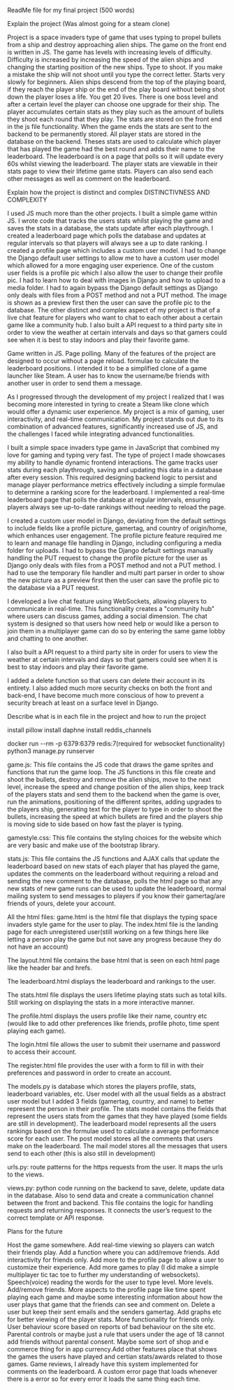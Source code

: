 ReadMe file for my final project (500 words)

Explain the project (Was almost going for a steam clone)


Project is a space invaders type of game that uses typing to propel bullets from a ship and destroy approaching alien ships.
The game on the front end is written in JS. The game has levels with increasing levels of difficulty. Difficulty is increased by increasing the speed of the alien ships and changing the starting position of the new ships.
Type to shoot. If you make a mistake the ship will not shoot until you type the correct letter. Starts very slowly for beginners.
Alien ships descend from the top of the playing board, if they reach the player ship or the end of the play board without being shot down the player loses a life. You get 20 lives.
There is one boss level and after a certain level the player can choose one upgrade for their ship.
The player accumulates certain stats as they play such as the amount of bullets they shoot each round that they play. The stats are stored on the front end in the js file functionality. When the game ends the stats are sent to the backend to be permanently stored.
All player stats are stored in the database on the backend. Theses stats are used to calculate which player that has played the game had the best round and adds their name to the leaderboard.
The leaderboard is on a page that polls so it will update every 60s whilst viewing the leaderboard.
The player stats are viewable in their stats page to view their lifetime game stats.
Players can also send each other messages as well as comment on the leaderboard.


Explain how the project is distinct and complex
DISTINCTIVNESS AND COMPLEXITY 

I used JS much more than the other projects. I built a simple game within JS. I wrote code that tracks the users stats whilst playing the game and saves the stats in a database, the stats update after each playthrough. I created a leaderboard page which polls the database and updates at regular intervals so that players will always see a up to date ranking. I created a profile page which includes a custom user model. I had to change the Django default user settings to allow me to have a custom user model which allowed for a more engaging user experience. One of the custom user fields is a profile pic which I also allow the user to change their profile pic. I had to learn how to deal with images in Django and how to upload to a media folder. I had to again bypass the Django default settings as Django only deals with files from a POST method and not a PUT method. The image is shown as a preview first then the user can save the profile pic to the database. The other distinct and complex aspect of my project is that of a live chat feature for players who want to chat to each other about a certain game like a community hub. I also built a API request to a third party site in order to view the weather at certain intervals and days so that gamers could see when it is best to stay indoors and play their favorite game.

Game written in JS. Page polling. Many of the features of the project are designed to occur without a page reload. formulae to calculate the leaderboard positions.
I intended it to be a simplified clone of a game launcher like Steam. A user has to know the username/be friends with another user in order to send them a message.

As I progressed through the development of my project I realized that I was becoming more interested in tyring to create a Steam like clone which would offer a dynamic user experience. My project is a mix of gaming, user interactivity, and real-time communication. My project stands out due to its combination of advanced features, significantly increased use of JS, and the challenges I faced while integrating advanced functionalities.

I built a simple space invaders type game in JavaScript that combined my love for gaming and typing very fast. The type of project I made showcases my ability to handle dynamic frontend interactions.
The game tracks user stats during each playthrough, saving and updating this data in a database after every session. This required designing backend logic to persist and manage player performance metrics effectively including a simple formulae to determine a ranking score for the leaderboard.
I implemented a real-time leaderboard page that polls the database at regular intervals, ensuring players always see up-to-date rankings without needing to reload the page.

I created a custom user model in Django, deviating from the default settings to include fields like a profile picture, gamertag, and country of origin/home, which enhances user engagement.
The profile picture feature required me to learn and manage file handling in Django, including configuring a media folder for uploads.
I had to bypass the Django default settings manually handling the PUT request to change the profile picture for the user as Django only deals with files from a POST method and not a PUT method. I had to use the temporary file handler and multi part parser in order to show the new picture as a preview first then the user can save the profile pic to the database via a PUT request.

I developed a live chat feature using WebSockets, allowing players to communicate in real-time. This functionality creates a "community hub" where users can discuss games, adding a social dimension.
The chat system is designed so that users how need help or would like a person to join them in a multiplayer game can do so by entering the same game lobby and chatting to one another.

I also built a API request to a third party site in order for users to view the weather at certain intervals and days so that gamers could see when it is best to stay indoors and play their favorite game.

I added a delete function so that users can delete their account in its entirety. I also added much more security checks on both the front and back-end, I have become much more conscious of how to prevent a security breach at least on a surface level in Django.


Describe what is in each file in the project and how to run the project

install pillow
install daphne
install reddis_channels

docker run --rm -p 6379:6379 redis:7(required for websocket functionality) 
python3 manage.py runserver

game.js: This file contains the JS code that draws the game sprites and functions that run the game loop. The JS functions in this file create and shoot the bullets, destroy and remove the alien ships, move to the next level, 
increase the speed and change position of the alien ships, keep track of the players stats and send them to the backend when the game is over, run the animations, positioning of the different sprites, adding upgrades to the players ship, generating text for the player to type in order to shoot the bullets, increasing the speed at which bullets are fired and the players ship is moving side to side based on how fast the player is typing.

gamestyle.css: This file contains the styling choices for the website which are very basic and make use of the bootstrap library.

stats.js: This file contains the JS functions and AJAX calls that update the leaderboard based on new stats of each player that has played the game, updates the comments on the leaderboard without requiring a reload and sending the new comment to  the database, polls the html page so that any new stats of new game runs can be used to update the leaderboard, normal mailing system to send messages to players if you know their gamertag/are friends of yours, delete your account.

All the html files: game.html is the html file that displays the typing space invaders style game for the user to play.
The index.html file is the landing page for each unregistered user(still working on a few things here like letting a person play the game but not save any progress because they do not have an account)

The layout.html file contains the base html that is seen on each html page like the header bar and hrefs. 

The leaderboard.html displays the leaderboard and rankings to the user. 

The stats.html file displays the users lifetime playing stats such as total kills. Still working on displaying the stats in a more interactive manner.

The profile.html displays the users profile like their name, country etc (would like to add other preferences like friends, profile photo, time spent playing each game).

The login.html file allows the user to submit their username and password to access their account.

The register.html file provides the user with a form to fill in with their preferences and password in order to create an account.

The models.py is database which stores the players profile, stats, leaderboard variables, etc. User model with all the usual fields as a abstract user model but I added 3 fields (gamertag, country, and name) to better represent the person in their profile.
The stats model contains the fields that represent the users stats from the games that they have played (some fields are still in development).
The leaderboard model represents all the users rankings based on the formulae used to calculate a average performance score for each user.
The post model stores all the comments that users make on the leaderboard. 
The mail model stores all the messages that users send to each other (this is also still in development) 

urls.py: route patterns for the https requests from the user. It maps the urls to the views.

views.py: python code running on the backend to save, delete, update data in the database. Also to send data and create a communication channel between the front and backend. This file contains the logic for handling requests and returning responses. It connects the user’s request to the correct template or API response.


Plans for the future

Host the game somewhere.
Add real-time viewing so players can watch their friends play. Add a function where you can add/remove friends. Add interactivity for friends only. Add more to the profile page to allow a user to customize their experience. Add more games to play (I did make a simple multiplayer tic tac toe to further my understanding of websockets). Speech(voice) reading the words for the user to type level. More levels.
Add/remove friends. More aspects to the profile page like time spent playing each game and maybe some interesting information about how the user plays that game that the friends can see and comment on.
Delete a user but keep their sent emails and the senders gamertag. Add graphs etc for better viewing of the player stats.
More functionality for friends only. User behaviour score based on reports of bad behaviour on the site etc. Parental controls or maybe just a rule that users under the age of 18 cannot add friends without parental consent. Maybe some sort of shop and e commerce thing for in app currency.Add other features place that shows the games the users have played and certian stats/awards related to those games. Game reviews, I already have this system implemented for comments on the leaderboard. A custom error page that loads whenever there is a error so for every error it loads the same thing each time.
